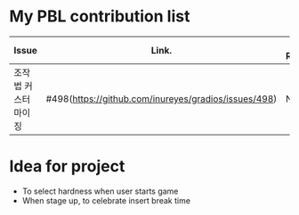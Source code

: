 My PBL contribution list
========================

| Issue                    | Link.   | Pull Request |
|--------------------------|---------|--------------|
| 조작법 커스터마이징 | #498(https://github.com/inureyes/gradios/issues/498) | Not yet

Idea for project
================

 * To select hardness when user starts game
 * When stage up, to celebrate insert break time
